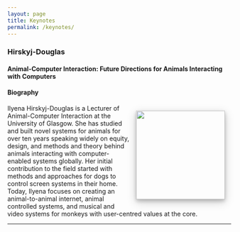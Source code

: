 ```yaml
---
layout: page
title: Keynotes
permalink: /keynotes/
---
```


###  Hirskyj-Douglas

#### **Animal-Computer Interaction: Future Directions for Animals Interacting with Computers**

#### Biography
<img style="float:right; width: 200px; right; margin: 1em; overflow: auto; box-shadow: 0 4px 8px 0 rgba(0, 0, 0, 0.2), 0 6px 20px 0 rgba(0, 0, 0, 0.19);" src="{{ site.baseurl }}/assets/news_ilyena_hirskyj_douglas.jpg">

Ilyena Hirskyj-Douglas is a Lecturer of Animal-Computer Interaction at the University of Glasgow.  She has studied and built novel systems for animals for over ten years speaking widely on equity, design, and methods and theory behind animals interacting with computer-enabled systems globally. Her initial contribution to the field started with methods and approaches for dogs to control screen systems in their home. Today, Ilyena focuses on creating an animal-to-animal internet, animal controlled systems, and musical and video systems for monkeys with user-centred values at the core.

<hr/>






